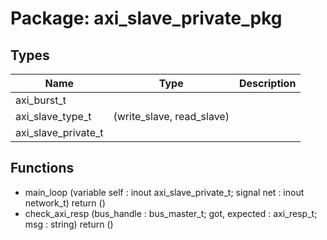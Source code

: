 # Package: axi_slave_private_pkg

## Types

| Name                | Type                       | Description |
| ------------------- | -------------------------- | ----------- |
| axi_burst_t         |                            |             |
| axi_slave_type_t    | (write_slave, read_slave)  |             |
| axi_slave_private_t |                            |             |
## Functions
- main_loop <font id="function_arguments">(variable self : inout axi_slave_private_t; signal net : inout network_t) </font> <font id="function_return">return ()</font>
- check_axi_resp <font id="function_arguments">(bus_handle : bus_master_t; got, expected : axi_resp_t; msg : string) </font> <font id="function_return">return ()</font>
